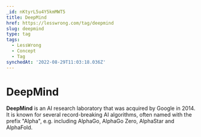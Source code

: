 ```yaml
---
_id: nKtyrL5u4Y5kmMWT5
title: DeepMind
href: https://lesswrong.com/tag/deepmind
slug: deepmind
type: tag
tags:
  - LessWrong
  - Concept
  - Tag
synchedAt: '2022-08-29T11:03:18.036Z'
---
```

# DeepMind

**DeepMind** is an AI research laboratory that was acquired by Google in 2014. It is known for several record-breaking AI algorithms, often named with the prefix "Alpha", e.g. including AlphaGo, AlphaGo Zero, AlphaStar and AlphaFold.